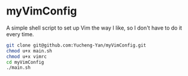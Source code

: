 # myVimConfig
A simple shell script to set up Vim the way I like, so I don't have to do it every time.
```bash
git clone git@github.com:Yucheng-Yan/myVimConfig.git
chmod u+x main.sh
chmod u+x vimrc
cd myVimConfig
./main.sh
```
